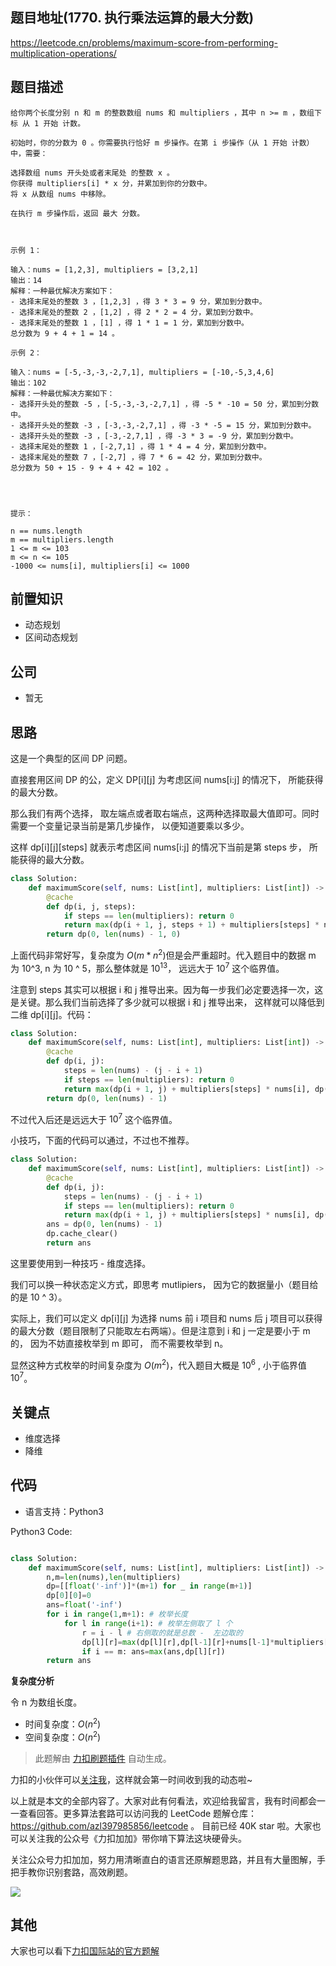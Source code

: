 ## 题目地址(1770. 执行乘法运算的最大分数)

https://leetcode.cn/problems/maximum-score-from-performing-multiplication-operations/

## 题目描述

```
给你两个长度分别 n 和 m 的整数数组 nums 和 multipliers ，其中 n >= m ，数组下标 从 1 开始 计数。

初始时，你的分数为 0 。你需要执行恰好 m 步操作。在第 i 步操作（从 1 开始 计数）中，需要：

选择数组 nums 开头处或者末尾处 的整数 x 。
你获得 multipliers[i] * x 分，并累加到你的分数中。
将 x 从数组 nums 中移除。

在执行 m 步操作后，返回 最大 分数。

 

示例 1：

输入：nums = [1,2,3], multipliers = [3,2,1]
输出：14
解释：一种最优解决方案如下：
- 选择末尾处的整数 3 ，[1,2,3] ，得 3 * 3 = 9 分，累加到分数中。
- 选择末尾处的整数 2 ，[1,2] ，得 2 * 2 = 4 分，累加到分数中。
- 选择末尾处的整数 1 ，[1] ，得 1 * 1 = 1 分，累加到分数中。
总分数为 9 + 4 + 1 = 14 。

示例 2：

输入：nums = [-5,-3,-3,-2,7,1], multipliers = [-10,-5,3,4,6]
输出：102
解释：一种最优解决方案如下：
- 选择开头处的整数 -5 ，[-5,-3,-3,-2,7,1] ，得 -5 * -10 = 50 分，累加到分数中。
- 选择开头处的整数 -3 ，[-3,-3,-2,7,1] ，得 -3 * -5 = 15 分，累加到分数中。
- 选择开头处的整数 -3 ，[-3,-2,7,1] ，得 -3 * 3 = -9 分，累加到分数中。
- 选择末尾处的整数 1 ，[-2,7,1] ，得 1 * 4 = 4 分，累加到分数中。
- 选择末尾处的整数 7 ，[-2,7] ，得 7 * 6 = 42 分，累加到分数中。
总分数为 50 + 15 - 9 + 4 + 42 = 102 。


 

提示：

n == nums.length
m == multipliers.length
1 <= m <= 103
m <= n <= 105
-1000 <= nums[i], multipliers[i] <= 1000
```

## 前置知识

- 动态规划
- 区间动态规划

## 公司

- 暂无

## 思路

这是一个典型的区间 DP 问题。

直接套用区间 DP 的公，定义 DP[i][j] 为考虑区间 nums[i:j] 的情况下， 所能获得的最大分数。

那么我们有两个选择， 取左端点或者取右端点，这两种选择取最大值即可。同时需要一个变量记录当前是第几步操作， 以便知道要乘以多少。

这样 dp[i][j][steps] 就表示考虑区间 nums[i:j] 的情况下当前是第 steps 步， 所能获得的最大分数。

```py
class Solution:
    def maximumScore(self, nums: List[int], multipliers: List[int]) -> int:
        @cache
        def dp(i, j, steps):
            if steps == len(multipliers): return 0
            return max(dp(i + 1, j, steps + 1) + multipliers[steps] * nums[i], dp(i, j - 1, steps + 1) + multipliers[steps] * nums[j])
        return dp(0, len(nums) - 1, 0)
```

上面代码非常好写，复杂度为 $O(m*n^2)$但是会严重超时。代入题目中的数据 m 为 10^3, n 为 10 ^ 5，那么整体就是 $10^13$， 远远大于 $10^7$ 这个临界值。

注意到 steps 其实可以根据 i 和 j 推导出来。因为每一步我们必定要选择一次，这是关键。那么我们当前选择了多少就可以根据 i 和 j 推导出来， 这样就可以降低到二维 dp[i][j]。代码：

```py
class Solution:
    def maximumScore(self, nums: List[int], multipliers: List[int]) -> int:
        @cache
        def dp(i, j):
            steps = len(nums) - (j - i + 1)
            if steps == len(multipliers): return 0
            return max(dp(i + 1, j) + multipliers[steps] * nums[i], dp(i, j - 1,) + multipliers[steps] * nums[j])
        return dp(0, len(nums) - 1)
```

不过代入后还是远远大于 $10^7$ 这个临界值。

小技巧，下面的代码可以通过，不过也不推荐。

```py
class Solution:
    def maximumScore(self, nums: List[int], multipliers: List[int]) -> int:
        @cache
        def dp(i, j):
            steps = len(nums) - (j - i + 1)
            if steps == len(multipliers): return 0
            return max(dp(i + 1, j) + multipliers[steps] * nums[i], dp(i, j - 1,) + multipliers[steps] * nums[j])
        ans = dp(0, len(nums) - 1)
        dp.cache_clear()
        return ans
```

这里要使用到一种技巧 - 维度选择。

我们可以换一种状态定义方式，即思考 mutlipiers， 因为它的数据量小（题目给的是 10 ^ 3）。

实际上，我们可以定义 dp[i][j] 为选择 nums 前 i 项目和 nums 后 j 项目可以获得的最大分数（题目限制了只能取左右两端）。但是注意到 i 和 j 一定是要小于 m 的， 因为不妨直接枚举到 m 即可， 而不需要枚举到 n。

显然这种方式枚举的时间复杂度为 $O(m^2)$，代入题目大概是 $10^6$ , 小于临界值 $10^7$。

## 关键点

- 维度选择
- 降维

## 代码

- 语言支持：Python3

Python3 Code:

```python

class Solution:
    def maximumScore(self, nums: List[int], multipliers: List[int]) -> int:
        n,m=len(nums),len(multipliers)
        dp=[[float('-inf')]*(m+1) for _ in range(m+1)]
        dp[0][0]=0
        ans=float('-inf')
        for i in range(1,m+1): # 枚举长度
            for l in range(i+1): # 枚举左侧取了 l 个
                r = i - l # 右侧取的就是总数 -  左边取的
                dp[l][r]=max(dp[l][r],dp[l-1][r]+nums[l-1]*multipliers[i-1], dp[l][r-1]+nums[-r]*multipliers[i-1])
                if i == m: ans=max(ans,dp[l][r])
        return ans


```

**复杂度分析**

令 n 为数组长度。

- 时间复杂度：$O(n^2)$
- 空间复杂度：$O(n^2)$

> 此题解由 [力扣刷题插件](https://leetcode-pp.github.io/leetcode-cheat/?tab=solution-template) 自动生成。

力扣的小伙伴可以[关注我](https://leetcode-cn.com/u/fe-lucifer/)，这样就会第一时间收到我的动态啦~

以上就是本文的全部内容了。大家对此有何看法，欢迎给我留言，我有时间都会一一查看回答。更多算法套路可以访问我的 LeetCode 题解仓库：https://github.com/azl397985856/leetcode 。 目前已经 40K star 啦。大家也可以关注我的公众号《力扣加加》带你啃下算法这块硬骨头。

关注公众号力扣加加，努力用清晰直白的语言还原解题思路，并且有大量图解，手把手教你识别套路，高效刷题。

![](https://p.ipic.vip/uh3k7s.jpg)

## 其他

大家也可以看下[力扣国际站的官方题解](https://leetcode.com/problems/maximum-score-from-performing-multiplication-operations/solution/)

